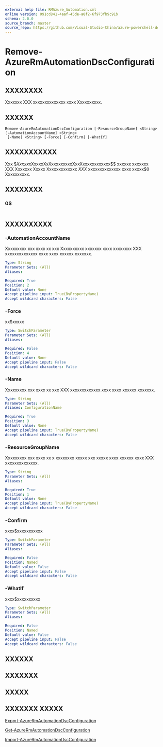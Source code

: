 ```yaml
---
external help file: RMAzure_Automation.xml
online version: 091cd841-4aaf-45de-a8f2-6f973fb9c91b
schema: 2.0.0
source_branch: master
source_repo: https://github.com/Visual-Studio-China/azure-powershell-docs-int
---
```


# Remove-AzureRmAutomationDscConfiguration
## XXXXXXXX
Xxxxxxx XXX xxxxxxxxxxxxxx xxxx Xxxxxxxxxx.

## XXXXXX

```
Remove-AzureRmAutomationDscConfiguration [-ResourceGroupName] <String> [-AutomationAccountName] <String>
 [-Name] <String> [-Force] [-Confirm] [-WhatIf]
```

## XXXXXXXXXXX
Xxx $$Xxxxxx$XxxxxXxXxxxxxxxxxXxxXxxxxxxxxxxxx$$ xxxxxx xxxxxxx XXX Xxxxxxx Xxxxx Xxxxxxxxxxxxx $XXX$ xxxxxxxxxxxxxx xxxx xxxxx$0 Xxxxxxxxxx.

## XXXXXXXX

### 0$
```

```

## XXXXXXXXXX

### -AutomationAccountName
Xxxxxxxxx xxx xxxx xx xxx Xxxxxxxxxx xxxxxxx xxxx xxxxxxxx XXX xxxxxxxxxxxxxx xxxx xxxx xxxxxx xxxxxxx.

```yaml
Type: String
Parameter Sets: (All)
Aliases: 

Required: True
Position: 2
Default value: None
Accept pipeline input: True(ByPropertyName)
Accept wildcard characters: False
```

### -Force
xx$xxxxx

```yaml
Type: SwitchParameter
Parameter Sets: (All)
Aliases: 

Required: False
Position: 4
Default value: None
Accept pipeline input: False
Accept wildcard characters: False
```

### -Name
Xxxxxxxxx xxx xxxx xx xxx XXX xxxxxxxxxxxxx xxxx xxxx xxxxxx xxxxxxx.

```yaml
Type: String
Parameter Sets: (All)
Aliases: ConfigurationName

Required: True
Position: 3
Default value: None
Accept pipeline input: True(ByPropertyName)
Accept wildcard characters: False
```

### -ResourceGroupName
Xxxxxxxxx xxx xxxx xx x xxxxxxxx xxxxx xxx xxxxx xxxx xxxxxx xxxx XXX xxxxxxxxxxxxxx.

```yaml
Type: String
Parameter Sets: (All)
Aliases: 

Required: True
Position: 1
Default value: None
Accept pipeline input: True(ByPropertyName)
Accept wildcard characters: False
```

### -Confirm
xxxx$xxxxxxxxxxx

```yaml
Type: SwitchParameter
Parameter Sets: (All)
Aliases: 

Required: False
Position: Named
Default value: False
Accept pipeline input: False
Accept wildcard characters: False
```

### -WhatIf
xxxx$xxxxxxxxxx

```yaml
Type: SwitchParameter
Parameter Sets: (All)
Aliases: 

Required: False
Position: Named
Default value: False
Accept pipeline input: False
Accept wildcard characters: False
```

## XXXXXX

## XXXXXXX

## XXXXX

## XXXXXXX XXXXX

[Export-AzureRmAutomationDscConfiguration](091cd841-4aaf-45de-a8f2-6f973fb9c91b)

[Get-AzureRmAutomationDscConfiguration](cd411497-be17-46f7-8708-519f02312553)

[Import-AzureRmAutomationDscConfiguration](9e316628-0101-4da8-8a9f-843f8442e52d)



